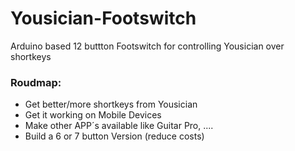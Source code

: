 # Yousician-Footswitch
Arduino based 12 buttton Footswitch for controlling Yousician over shortkeys




### Roudmap:
* Get better/more shortkeys from Yousician
* Get it working on Mobile Devices
* Make other APP´s available like Guitar Pro, ....
* Build a 6 or 7 button Version (reduce costs) 
